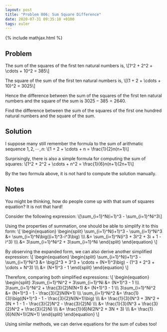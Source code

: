 ```yaml
---
layout: post
title: "Problem 006: Sum Square Difference"
date: 2020-07-31 09:35:10 +0100
tags: euler
---
```

{% include mathjax.html %}
## Problem
The sum of the squares of the first ten natural numbers is,
\\\[1^2 + 2^2 + \cdots + 10^2 = 385\\\]

The square of the sum of the first ten natural numbers is,
\\\[(1 + 2 + \cdots + 10)^2 = 3025\\\]

Hence the difference between the sum of the squares of the first ten natural numbers and the square of the sum is $3025-385=2640$.

Find the difference between the sum of the squares of the first one hundred natural numbers and the square of the sum.

## Solution
I suppose many still remember the formula to the sum of arithmatic sequence $1, 2, \cdots, n$:
\\\[1 + 2 + \cdots + n = \frac{1}{2}n(n+1)\\\]

Surprisingly, there is also a simple formula for computing the sum of squares:
\\\[1^2 + 2^2 + \cdots + n^2 = \frac{1}{6}n(n+1)(2n+1)\\\]

By the two formula above, it is not hard to compute the solution manually.

## Notes
You might be thinking, how do people come up with that sum of squares equation? It is not that hard!

Consider the following expression:
\\\[\sum_{i=1}^N(i+1)^3 - \sum_{i=1}^Ni^3\\\]

Using the properties of summation, one should be able to simplify it to this form:
\\\[
\begin{equation}
\begin{split} 
\sum_{i=1}^N(i+1)^3 - \sum_{i=1}^Ni^3 &= \sum_{i=1}^N\big((i+1)^3-i^3\big) \\\\\\
&= \sum_{i=1}^N(i^3 + 3i^2 + 3i + 1 - i^3) \\\\\\
&= 3\sum_{i=1}^Ni^2 + 3\sum_{i=1}^Ni
\end{split} 
\end{equation}
\\\]

By observing the expanded form, we can also derive another simplified expression:
\\\[
\begin{equation}
\begin{split} 
\sum_{i=1}^N(i+1)^3 - \sum_{i=1}^Ni^3 &= \big(2^3 + 3^3 + \cdots + (N+1)^3\big) - (1^3 + 2^3 + \cdots + N^3) \\\\\\
&= (N+1)^3 - 1
\end{split} 
\end{equation}
\\\]

Therefore, comparing both simplified expressions:
\\\[
\begin{equation}
\begin{split} 
3\sum_{i=1}^Ni^2 + 3\sum_{i=1}^Ni &= (N+1)^3 - 1 \\\\\\
3\sum_{i=1}^Ni^2 + \frac{3}{2}N(N+1) &= (N+1)^3 - 1 \\\\\\
3\sum_{i=1}^Ni^2 &= (N+1)^3 - 1 - \frac{3}{2}N(N+1) \\\\\\
\sum_{i=1}^Ni^2 &= \frac{1}{3}\big((N+1)^3 - 1 - \frac{3}{2}N(N+1)\big) \\\\\\
&= \frac{1}{3}(N^3 + 3N^2 + 3N + 1 - 1 - \frac{3}{2}N^2 - \frac{3}{2}N) \\\\\\
&= \frac{1}{3}(N^3 + \frac{3}{2}N^2 + \frac{3}{2}N) \\\\\\
&= \frac{1}{6}N(2N^2 + 3N + 3) \\\\\\
&= \frac{1}{6}N(N+1)(2N+1)
\end{split} 
\end{equation}
\\\]

Using similar methods, we can derive equations for the sum of cubes too!
